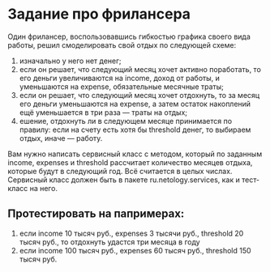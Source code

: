 # Задание про фрилансера

Один фрилансер, воспользовавшись гибкостью графика своего вида работы, решил смоделировать свой отдых по следующей
схеме:

1. изначально у него нет денег;
2. если он решает, что следующий месяц хочет активно поработать, то его деньги увеличиваются на income, доход от работы,
   и уменьшаются на expense, обязательные месячные траты;
3. если он решает, что следующий месяц хочет отдохнуть, то за месяц его деньги уменьшаются на expense, а затем остаток
   накоплений ещё уменьшается в три раза — траты на отдых;
4. ешение, отдохнуть ли в следующем месяце принимается по правилу: если на счету есть хотя бы threshold денег, то
   выбираем отдых, иначе — работу.

Вам нужно написать сервисный класс с методом, который по заданным income, expenses и threshold рассчитает количество
месяцев отдыха, которые будут в следующий год. Всё считается в целых числах. Сервисный класс должен быть в пакете
ru.netology.services, как и тест-класс на него.

## Протестировать на папримерах:

1. если income 10 тысяч руб., expenses 3 тысячи руб., threshold 20 тысяч руб., то отдохнуть удастся три месяца в году
2. если income 100 тысяч руб., expenses 60 тысяч руб., threshold 150 тысяч руб.
